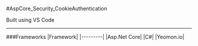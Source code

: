 #AspCore_Security_CookieAuthentication

Built using VS Code

---

###Frameworks
|Framework|
|---------|
|Asp.Net Core|
|C#|
|Yeomon.io|
